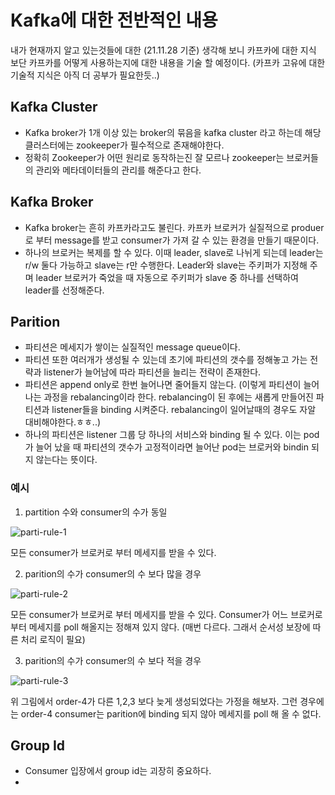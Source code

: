 # Kafka에 대한 전반적인 내용 
내가 현재까지 알고 있는것들에 대한 (21.11.28 기준)
생각해 보니 카프카에 대한 지식 보단 카프카를 어떻게 사용하는지에 대한 내용을 기술 할 예정이다. 
(카프카 고유에 대한 기술적 지식은 아직 더 공부가 필요한듯..)

## Kafka Cluster 

- Kafka broker가 1개 이상 있는 broker의 묶음을 kafka cluster 라고 하는데 해당 클러스터에는 zookeeper가 필수적으로 존재해야한다. 
- 정확히 Zookeeper가 어떤 원리로 동작하는진 잘 모르나 zookeeper는 브로커들의 관리와 메타데이터들의 관리를 해준다고 한다. 

## Kafka Broker

- Kafka broker는 흔히 카프카라고도 불린다. 카프카 브로커가 실질적으로 produer로 부터 message를 받고 consumer가 가져 갈 수 있는 환경을 만들기 때문이다. 
- 하나의 브로커는 복제를 할 수 있다. 이때 leader, slave로 나뉘게 되는데 leader는 r/w 둘다 가능하고 slave는 r만 수행한다. Leader와 slave는 주키퍼가 지정해 주며 leader 브로커가 죽었을 때 자동으로 주키퍼가 slave 중 하나를 선택하여 leader를 선정해준다.

## Parition 

- 파티션은 메세지가 쌓이는 실질적인 message queue이다.
- 파티션 또한 여러개가 생성될 수 있는데 초기에 파티션의 갯수를 정해놓고 가는 전략과 listener가 늘어남에 따라 파티션을 늘리는 전략이 존재한다. 
- 파티션은 append only로 한번 늘어나면 줄어들지 않는다. (이렇게 파티션이 늘어나는 과정을 rebalancing이라 한다. rebalancing이 된 후에는 새롭게 만들어진 파티션과 listener들을 binding 시켜준다. rebalancing이 일어날때의 경우도 자알 대비해야한다.ㅎㅎ..)
- 하나의 파티션은 listener 그룹 당 하나의 서비스와 binding 될 수 있다. 이는 pod가 늘어 났을 때 파티션의 갯수가 고정적이라면 늘어난 pod는 브로커와 bindin 되지 않는다는 뜻이다. 

### 예시 

1) partition 수와 consumer의 수가 동일 

![parti-rule-1](https://user-images.githubusercontent.com/43136526/143767201-18a19d58-39fd-46e5-8f57-4d08ca77da99.png)

모든 consumer가 브로커로 부터 메세지를 받을 수 있다. 

2) parition의 수가 consumer의 수 보다 많을 경우 

![parti-rule-2](https://user-images.githubusercontent.com/43136526/143767207-32a7d9a7-ff8c-4560-89d5-d2f69ab76741.png)

모든 consumer가 브로커로 부터 메세지를 받을 수 있다. Consumer가 어느 브로커로부터 메세지를 poll 해올지는 정해져 있지 않다. (매번 다르다. 그래서 순서성 보장에 따른 처리 로직이 필요)

3) parition의 수가 consumer의 수 보다 적을 경우 

![parti-rule-3](https://user-images.githubusercontent.com/43136526/143767212-c63c224b-e1a8-4e33-b9bc-4e4c069b7291.png)


위 그림에서 order-4가 다른 1,2,3 보다 늦게 생성되었다는 가정을 해보자. 그런 경우에는 order-4 consumer는 parition에 binding 되지 않아 메세지를 poll 해 올 수 없다. 

## Group Id 

- Consumer 입장에서 group id는 괴장히 중요하다. 
- 